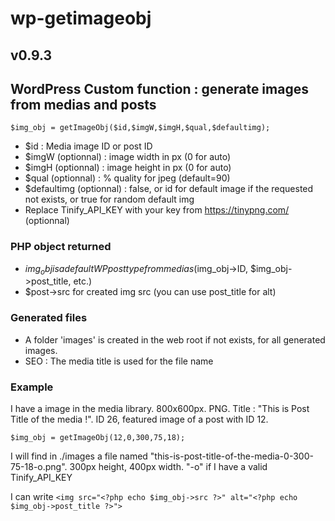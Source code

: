 # wp-getimageobj
## v0.9.3
## WordPress Custom function : generate images from medias and posts

`$img_obj = getImageObj($id,$imgW,$imgH,$qual,$defaultimg);`

* $id : Media image ID or post ID
* $imgW (optionnal) : image width in px (0 for auto)
* $imgH (optionnal) : image height in px (0 for auto)
* $qual (optionnal) : % quality for jpeg (default=90)
* $defaultimg (optionnal) : false, or id for default image if the requested not exists, or true for random default img
* Replace Tinify_API_KEY with your key from https://tinypng.com/ (optionnal)

### PHP object returned

* $img_obj is a default WP post type from medias ($img_obj->ID, $img_obj->post_title, etc.)
* $post->src for created img src (you can use post_title for alt)

### Generated files

* A folder 'images' is created in the web root if not exists, for all generated images. 
* SEO : The media title is used for the file name

### Example

I have a image in the media library. 800x600px. PNG. Title : "This is Post Title of the media !". ID 26, featured image of a post with ID 12.

`$img_obj = getImageObj(12,0,300,75,18);`

I will find in ./images a file named "this-is-post-title-of-the-media-0-300-75-18-o.png". 300px height, 400px width.
"-o" if I have a valid Tinify_API_KEY

I can write `<img src="<?php echo $img_obj->src ?>" alt="<?php echo $img_obj->post_title ?>">`

